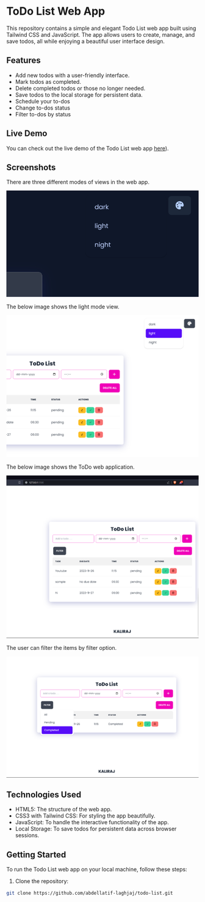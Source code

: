 # ToDo List Web App

This repository contains a simple and elegant Todo List web app built using Tailwind CSS and JavaScript. The app allows users to create, manage, and save todos, all while enjoying a beautiful user interface design.

## Features

- Add new todos with a user-friendly interface.
- Mark todos as completed.
- Delete completed todos or those no longer needed.
- Save todos to the local storage for persistent data.
- Schedule your to-dos
- Change to-dos status
- Filter to-dos by status

## Live Demo

You can check out the live demo of the Todo List web app [here](https://abdellatif-laghjaj.github.io/todo-list/)).

## Screenshots

There are three different modes of views in the web app.

![Alt text](<Screenshot 2023-12-19 210821.png>)

The below image shows the light mode view.

![Alt text](<Screenshot 2023-12-19 210835.png>)

The below image shows the ToDo web application.

![Alt text](<Screenshot 2023-12-19 210847.png>)

The user can filter the items by filter option.

![Alt text](<Screenshot 2023-12-19 210904.png>)

## Technologies Used

- HTML5: The structure of the web app.
- CSS3 with Tailwind CSS: For styling the app beautifully.
- JavaScript: To handle the interactive functionality of the app.
- Local Storage: To save todos for persistent data across browser sessions.

## Getting Started

To run the Todo List web app on your local machine, follow these steps:

1. Clone the repository:

```bash
git clone https://github.com/abdellatif-laghjaj/todo-list.git
```
